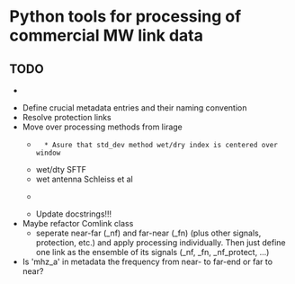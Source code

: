 # Python tools for processing of commercial MW link data

## TODO
 * ~~~Query metadata (location, frequency, etc.) from database and parse to Comlink object~~~
 * Define crucial metadata entries and their naming convention
 * Resolve protection links
 * Move over processing methods from lirage
     * ~~~wet/dry std_dev~~~
         * Asure that std_dev method wet/dry index is centered over window
     * wet/dty SFTF
     * wet antenna Schleiss et al
     * ~~~A-R transformation~~~
     * Update docstrings!!!
 * Maybe refactor Comlink class
     * seperate near-far (_nf) and far-near (_fn) (plus other signals, protection, etc.)
       and apply processing individually. Then just define one link as the ensemble of
       its signals (_nf, _fn, _nf_protect, ...)
 * Is 'mhz_a' in metadata the frequency from near- to far-end or far to near?

